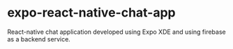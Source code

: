 # expo-react-native-chat-app
React-native chat application developed using Expo XDE and using firebase as a backend service.
